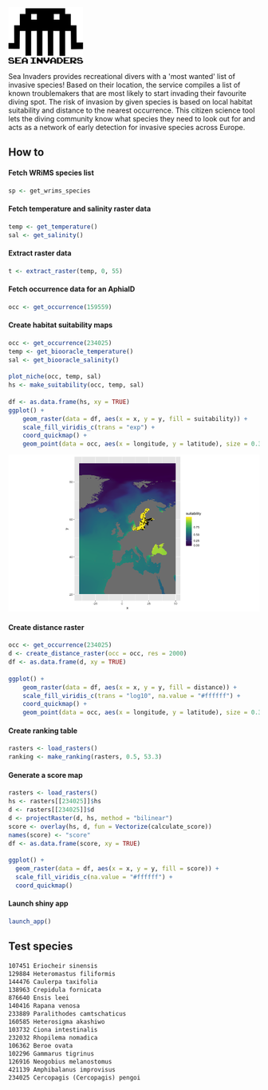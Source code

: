 ![logo](images/SeaInvaders_small.png)

Sea Invaders provides recreational divers with a 'most wanted' list of invasive species! Based on their location, the service compiles a list of known troublemakers that are most likely to start invading their favourite diving spot. The risk of invasion by given species is based on local habitat suitability and distance to the nearest occurrence. This citizen science tool lets the diving community know what species they need to look out for and acts as a network of early detection for invasive species across Europe.

## How to
#### Fetch WRiMS species list

```r
sp <- get_wrims_species
```

#### Fetch temperature and salinity raster data

```r
temp <- get_temperature()
sal <- get_salinity()
```

#### Extract raster data

```r
t <- extract_raster(temp, 0, 55)
```

#### Fetch occurrence data for an AphiaID

```r
occ <- get_occurrence(159559)
```

#### Create habitat suitability maps

```r
occ <- get_occurrence(234025)
temp <- get_biooracle_temperature()
sal <- get_biooracle_salinity()

plot_niche(occ, temp, sal)
hs <- make_suitability(occ, temp, sal)

df <- as.data.frame(hs, xy = TRUE)
ggplot() +
    geom_raster(data = df, aes(x = x, y = y, fill = suitability)) +
    scale_fill_viridis_c(trans = "exp") +
    coord_quickmap() +
    geom_point(data = occ, aes(x = longitude, y = latitude), size = 0.3)
```

![suitability](images/cercopagis_pengoi.png)

#### Create distance raster

```r
occ <- get_occurrence(234025)
d <- create_distance_raster(occ = occ, res = 2000)
df <- as.data.frame(d, xy = TRUE)

ggplot() +
    geom_raster(data = df, aes(x = x, y = y, fill = distance)) +
    scale_fill_viridis_c(trans = "log10", na.value = "#ffffff") +
    coord_quickmap() +
    geom_point(data = occ, aes(x = longitude, y = latitude), size = 0.3)
```

#### Create ranking table

```r
rasters <- load_rasters()
ranking <- make_ranking(rasters, 0.5, 53.3)
```

#### Generate a score map

```r
rasters <- load_rasters()
hs <- rasters[[234025]]$hs
d <- rasters[[234025]]$d
d <- projectRaster(d, hs, method = "bilinear")
score <- overlay(hs, d, fun = Vectorize(calculate_score))
names(score) <- "score"
df <- as.data.frame(score, xy = TRUE)

ggplot() +
  geom_raster(data = df, aes(x = x, y = y, fill = score)) +
  scale_fill_viridis_c(na.value = "#ffffff") +
  coord_quickmap()
```

#### Launch shiny app

```r
launch_app()
```

## Test species

```
107451 Eriocheir sinensis
129884 Heteromastus filiformis
144476 Caulerpa taxifolia
138963 Crepidula fornicata
876640 Ensis leei
140416 Rapana venosa
233889 Paralithodes camtschaticus
160585 Heterosigma akashiwo
103732 Ciona intestinalis
232032 Rhopilema nomadica
106362 Beroe ovata
102296 Gammarus tigrinus
126916 Neogobius melanostomus
421139 Amphibalanus improvisus
234025 Cercopagis (Cercopagis) pengoi
```
